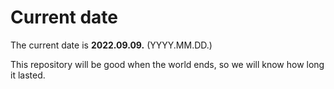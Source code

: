 # Current date

The current date is **2022.09.09.** (YYYY.MM.DD.)

This repository will be good when the world ends, so we will know how long it lasted.